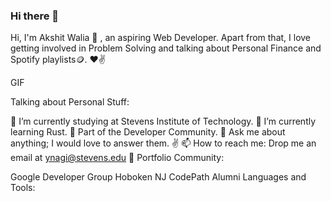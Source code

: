 ### Hi there 👋

<!--
**waliaakshit/waliaakshit** is a ✨ _special_ ✨ repository because its `README.md` (this file) appears on your GitHub profile.

Here are some ideas to get you started:

- 🔭 I’m currently working on ...
- 🌱 I’m currently learning ...
- 👯 I’m looking to collaborate on ...
- 🤔 I’m looking for help with ...
- 💬 Ask me about ...
- 📫 How to reach me: ...
- 😄 Pronouns: ...
- ⚡ Fun fact: ...
-->
Hi, I'm Akshit Walia 🙌 , an aspiring Web Developer. Apart from that, I love getting involved in Problem Solving and talking about Personal Finance and Spotify playlists🪙. ❤✌

GIF

Talking about Personal Stuff:

🔭 I’m currently studying at Stevens Institute of Technology.
🌱 I’m currently learning Rust.
👯 Part of the Developer Community.
💬 Ask me about anything; I would love to answer them. ✌
📫 How to reach me: Drop me an email at ynagi@stevens.edu
📝 Portfolio
Community:

Google Developer Group Hoboken NJ
CodePath Alumni
Languages and Tools:

            
